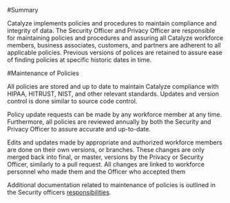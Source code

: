 #Summary

Catalyze implements policies and procedures to maintain compliance and integrity of data. The Security Officer and Privacy Officer are responsible for maintaining policies and procedures and assuring all Catalyze workforce members, business associates, customers, and partners are adherent to all applicable policies. Previous versions of polices are retained to assure ease of finding policies at specific historic dates in time.

#Maintenance of Policies


All policies are stored and up to date to maintain Catalyze compliance with HIPAA, HITRUST, NIST, and other relevant standards. Updates and version control is done similar to source code control.

Policy update requests can be made by any workforce member at any time. Furthermore, all policies are reviewed annually by both the Security and Privacy Officer to assure accurate and up-to-date.

Edits and updates made by appropriate and authorized workforce members are done on their own versions, or branches. These changes are only merged back into final, or master, versions by the Privacy or Security Officer, similarly to a pull request. All changes are linked to workforce personnel who made them and the Officer who accepted them

Additional documentation related to maintenance of policies is outlined in the Security officers [responsibilities](./roles).